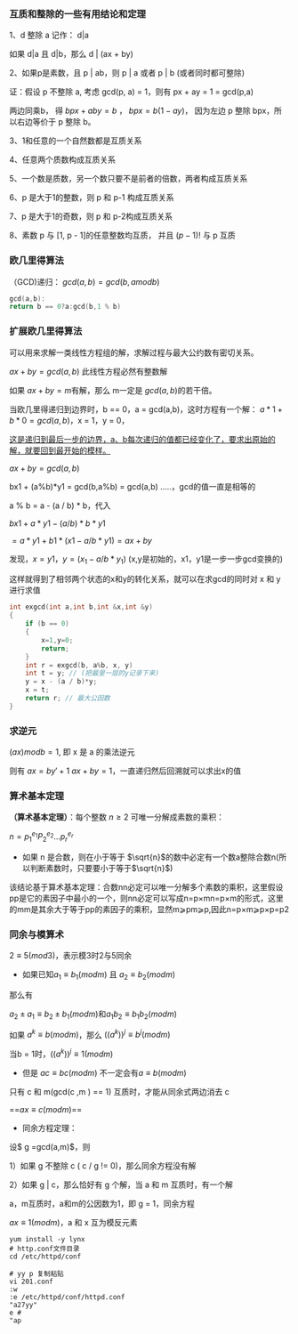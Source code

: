 ### **互质和整除的一些有用结论和定理**

1、d 整除 a 记作： d|a

如果 d|a  且 d|b，那么 d | (ax + by)



2、如果p是素数，且 p | ab，则 p | a 或者 p | b (或者同时都可整除)

证：假设 p 不整除 a, 考虑 gcd(p, a) = 1，则有 px + ay = 1 = gcd(p,a)

两边同乘b， 得 $bpx + aby = b$ ， $bpx = b(1-ay)$， 因为左边 p 整除 bpx，所以右边等价于 p 整除 b。



3、1和任意的一个自然数都是互质关系



4、任意两个质数构成互质关系



5、一个数是质数，另一个数只要不是前者的倍数，两者构成互质关系



6、p 是大于1的整数，则 p 和 p-1 构成互质关系



7、p 是大于1的奇数，则 p 和 p-2构成互质关系



8、素数 p 与 [1, p - 1]的任意整数均互质， 并且 $(p-1)!$ 与 p 互质





### 欧几里得算法

（GCD)递归： $gcd(a,b) = gcd(b, a modb)$

```c++
gcd(a,b):
return b == 0?a:gcd(b,1 % b)
```





### 扩展欧几里得算法

可以用来求解一类线性方程组的解，求解过程与最大公约数有密切关系。

$ax + by = gcd(a,b)$ 此线性方程必然有整数解

如果 $ax +by =m$有解，那么 m一定是 $gcd(a,b)$的若干倍。

当欧几里得递归到边界时，b == 0，a = gcd(a,b)，这时方程有一个解： $a*1 + b * 0 =gcd(a,b)$，x = 1，y = 0，

<u>这是递归到最后一步的边界，a、b每次递归的值都已经变化了，要求出原始的解，就要回到最开始的模样。</u>

$ax + by = gcd(a,b)$

bx1 + (a%b)*y1 = gcd(b,a%b) = gcd(a,b) .....，gcd的值一直是相等的

a % b = a - (a / b) * b，代入

$bx1 + a * y1 - (a/b) * b* y1$ 

$= a * y1 + b1 * (x1 - a/b * y1) = ax + by$  

发现，$x = y1$，$y = (x_1 - a /b * y_1)$   (x,y是初始的，x1，y1是一步一步gcd变换的)

这样就得到了相邻两个状态的x和y的转化关系，就可以在求gcd的同时对 x 和 y 进行求值

```c++
int exgcd(int a,int b,int &x,int &y)
{
    if (b == 0)
    {
        x=1,y=0;
        return;
    }
    int r = exgcd(b, a%b, x, y)
    int t = y; // (把最里一层的y记录下来)
    y = x - (a / b)*y;
    x = t;
    return r; // 最大公因数
}
```

### 求逆元

$(ax) mod b = 1$, 即 x 是 a 的乘法逆元

则有 $ax = by' + 1$   $ax + by = 1$，一直递归然后回溯就可以求出x的值



### 算术基本定理

**（算术基本定理）**：每个整数 $n \geq2$ 可唯一分解成素数的乘积：

$n = p_1^{e_1}P_2^{e_2}...p_r^{e_r}$

- 如果 n 是合数，则在小于等于 $\sqrt{n}$的数中必定有一个数a整除合数n(所以判断素数时，只要要小于等于$\sqrt{n}$)

该结论基于算术基本定理：合数nn必定可以唯一分解多个素数的乘积，这里假设pp是它的素因子中最小的一个，则nn必定可以写成n=p×mn=p×m的形式，这里的mm是其余大于等于pp的素因子的乘积，显然m⩾pm⩾p,因此n=p×m⩾p×p=p2





### 同余与模算术

$2 \equiv 5(mod3)$，表示模3时2与5同余

- 如果已知$a_1 \equiv b_1(mod m)$ 且 $a_2 \equiv b_2(mod m)$

那么有

$a_2 \pm a_1 \equiv b_2 \pm b_1 (mod m)$和$a_1b_2 \equiv b_1b_2(mod m)$

如果 $a^k \equiv b (mod m)$，那么 $((a^k))^j \equiv b^j(mod m)$

当b = 1时，$((a^k))^j \equiv 1 (mod m)$



- 但是 $ac \equiv bc (mod m)$   不一定会有$a \equiv b (mod m)$

只有 c 和 m(gcd(c ,m ) == 1) 互质时，才能从同余式两边消去 c

==$ax \equiv c (mod m)$==

- 同余方程定理：

设$ g =gcd(a,m)$，则

1）如果 g 不整除 c ( c / g != 0)，那么同余方程没有解

2）如果 g | c，那么恰好有 g 个解，当 a 和 m 互质时，有一个解



a，m互质时，a和m的公因数为1，即 g = 1，同余方程

$ax \equiv 1 (mod m)$，a 和 x 互为模反元素







```shell
yum install -y lynx
# http.conf文件目录
cd /etc/httpd/conf

# yy p 复制粘贴
vi 201.conf
:w
:e /etc/httpd/conf/httpd.conf
"a27yy"
e #
"ap


```



